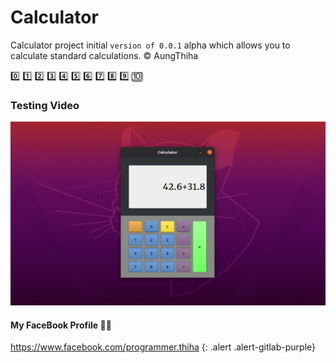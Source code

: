 # Calculator
Calculator project initial `version of 0.0.1` alpha which allows you to calculate standard calculations. :copyright: AungThiha

:zero: :one: :two: :three: :four: :five: :six: :seven: :eight: :nine: :keycap_ten:


### Testing Video

[![](https://github.com/Thiha112/Calculator/blob/main/Calculator_version_0.0.1.png)](http://www.youtube.com/watch?v=DHBVx2mURvQ&t=4s)


#### My FaceBook Profile :man_technologist:
https://www.facebook.com/programmer.thiha
{: .alert .alert-gitlab-purple}
